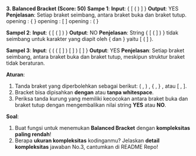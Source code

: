 **3. Balanced Bracket (Score: 50)**
**Sampe 1**:
**Input**: { [ ( ) ] }
**Output**: YES
**Penjelasan**: Setiap braket seimbang, antara braket buka dan braket tutup.
opening : { }
opening : [ ]
opening : ( }

**Sampel 2**:
**Input**: { [ ( ] ) }
**Output**: NO
**Penjelasan**: String { [ ( ] ) } tidak seimbang untuk karakter yang diapit oleh { dan } yaitu [ ( ] ).

**Sampel 3**:
**Input**: { ( ( [ ] ) [ ] ) [ ] }
**Output**: YES
**Penjelasan**: Setiap braket seimbang, antara braket buka dan braket tutup, meskipun struktur braket tidak beraturan.

**Aturan**:
1. Tanda braket yang diperbolehkan sebagai berikut: ( , ) , { , } , atau [ , ]. 
2. Bracket bisa dipisahkan **dengan** atau **tanpa whitespace**.
3. Periksa tanda kurung yang memiliki kecocokan antara braket buka dan braket tutup dengan mengembalikan nilai string **YES** atau **NO**.

**Soal**:
1. Buat fungsi untuk menemukan **Balanced Bracket** dengan **kompleksitas paling rendah**!
2. Berapa **ukuran kompleksitas** kodinganmu? Jelaskan **detail kompleksitas** jawaban No.3, cantumkan di README Repo! 